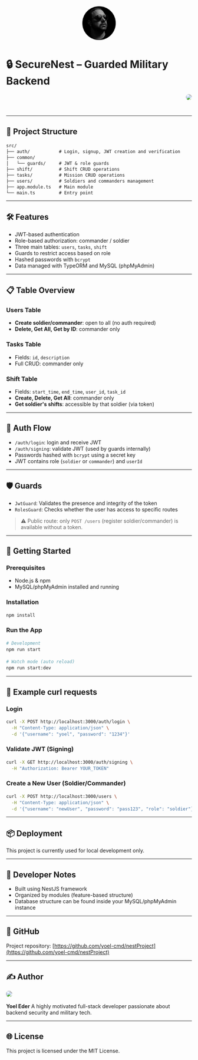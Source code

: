 <p align="center">
  <img src="./image/profie.png" width="100" height="100" style="border-radius: 50%;" />
  <br>

<h1>🔒 SecureNest – Guarded Military Backend</h1>

</div>

  
<p align="right">
  <img src="https://i.imgur.com/KbzDh6N.jpeg" width="80" style="border-radius: 8px;">
</p>

#

---

## 📂 Project Structure

```
src/
├── auth/           # Login, signup, JWT creation and verification
├── common/
│   └── guards/     # JWT & role guards
├── shift/          # Shift CRUD operations
├── tasks/          # Mission CRUD operations
├── users/          # Soldiers and commanders management
├── app.module.ts   # Main module
└── main.ts         # Entry point
```

---

## 🛠️ Features

* JWT-based authentication
* Role-based authorization: commander / soldier
* Three main tables: `users`, `tasks`, `shift`
* Guards to restrict access based on role
* Hashed passwords with `bcrypt`
* Data managed with TypeORM and MySQL (phpMyAdmin)

---

## 📋 Table Overview

### Users Table

* **Create soldier/commander**: open to all (no auth required)
* **Delete, Get All, Get by ID**: commander only

### Tasks Table

* Fields: `id`, `description`
* Full CRUD: commander only

### Shift Table

* Fields: `start_time`, `end_time`, `user_id`, `task_id`
* **Create, Delete, Get All**: commander only
* **Get soldier's shifts**: accessible by that soldier (via token)

---

## 🔐 Auth Flow

* `/auth/login`: login and receive JWT
* `/auth/signing`: validate JWT (used by guards internally)
* Passwords hashed with `bcrypt` using a secret key
* JWT contains role (`soldier` or `commander`) and `userId`

---

## 🛡️ Guards

* `JwtGuard`: Validates the presence and integrity of the token
* `RolesGuard`: Checks whether the user has access to specific routes

> ⚠️ Public route: only `POST /users` (register soldier/commander) is available without a token.

---

## 🚀 Getting Started

### Prerequisites

* Node.js & npm
* MySQL/phpMyAdmin installed and running

### Installation

```bash
npm install
```

### Run the App

```bash
# Development
npm run start

# Watch mode (auto reload)
npm run start:dev
```

---

## 🧪 Example curl requests

### Login

```bash
curl -X POST http://localhost:3000/auth/login \
  -H "Content-Type: application/json" \
  -d '{"username": "yoel", "password": "1234"}'
```

### Validate JWT (Signing)

```bash
curl -X GET http://localhost:3000/auth/signing \
  -H "Authorization: Bearer YOUR_TOKEN"
```

### Create a New User (Soldier/Commander)

```bash
curl -X POST http://localhost:3000/users \
  -H "Content-Type: application/json" \
  -d '{"username": "newUser", "password": "pass123", "role": "soldier"}'
```

---

## 📦 Deployment

This project is currently used for local development only.

---

## 🧠 Developer Notes

* Built using NestJS framework
* Organized by modules (feature-based structure)
* Database structure can be found inside your MySQL/phpMyAdmin instance

---

## 📌 GitHub

Project repository: [https://github.com/yoel-cmd/nestProject](https://github.com/yoel-cmd/nestProject)

---

## ✍️ Author

<p align="left">
  <img src="https://i.imgur.com/KbzDh6N.jpeg" width="80" style="border-radius: 6px;">
</p>

**Yoel Eder**
A highly motivated full-stack developer passionate about backend security and military tech.

---

## 🌐 License

This project is licensed under the MIT License.

